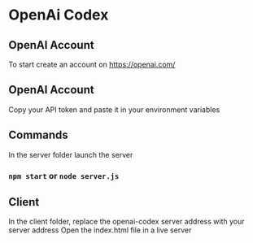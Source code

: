 # OpenAi Codex

## OpenAI Account

To start create an account on https://openai.com/

## OpenAI Account

Copy your API token and paste it in your environment variables

## Commands

In the server folder launch the server

### `npm start` or `node server.js`

## Client

In the client folder, replace the openai-codex server address with your server address
Open the index.html file in a live server
